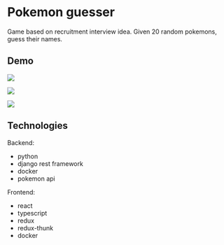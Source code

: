 # Pokemon guesser

Game based on recruitment interview idea. Given 20 random pokemons, guess their names.

## Demo

![](https://github.com/Tryfciu/pokemon-guesser/blob/master/readme/loading.gif)

![](https://github.com/Tryfciu/pokemon-guesser/blob/master/readme/game.gif)

![](https://github.com/Tryfciu/pokemon-guesser/blob/master/readme/result.gif)

## Technologies

Backend:

- python
- django rest framework
- docker
- pokemon api

Frontend:

- react
- typescript
- redux
- redux-thunk
- docker
